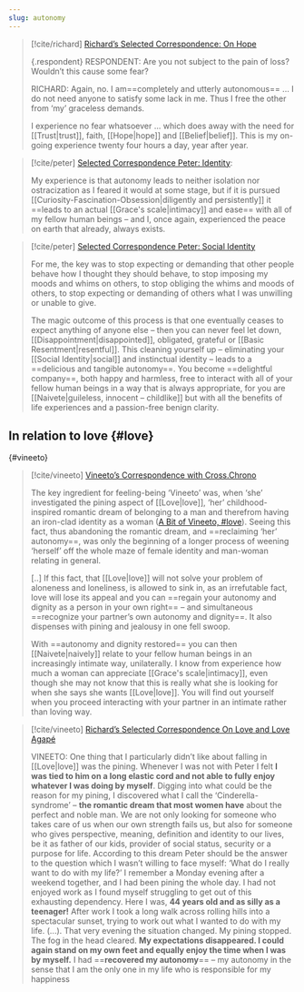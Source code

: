 ```yaml
---
slug: autonomy
---
```


> [!cite/richard] [Richard’s Selected Correspondence: On Hope](https://www.actualfreedom.com.au/richard/selectedcorrespondence/sc-hope.htm)
> 
> {.respondent}
> RESPONDENT: Are you not subject to the pain of loss? Wouldn’t this cause some fear?
> 
> RICHARD: Again, no. I am==completely and utterly autonomous== ... I do not need anyone to satisfy some lack in me. Thus I free the other from ‘my’ graceless demands.
> 
> I experience no fear whatsoever ... which does away with the need for [[Trust|trust]], faith, [[Hope|hope]] and [[Belief|belief]]. This is my on-going experience twenty four hours a day, year after year.



> [!cite/peter] [Selected Correspondence Peter: Identity](http://www.actualfreedom.com.au/actualism/peter/selected-correspondence/corr-identity.htm):
> 
> My experience is that autonomy leads to neither isolation nor ostracization as I feared it would at some stage, but if it is pursued [[Curiosity-Fascination-Obsession|diligently and persistently]] it ==leads to an actual [[Grace's scale|intimacy]] and ease== with all of my fellow human beings – and I, once again, experienced the peace on earth that already, always exists.

> [!cite/peter] [Selected Correspondence Peter: Social Identity](https://actualfreedom.com.au/actualism/peter/selected-correspondence/corr-socialidentity2.htm)
> 
> For me, the key was to stop expecting or demanding that other people behave how I thought they should behave, to stop imposing my moods and whims on others, to stop obliging the whims and moods of others, to stop expecting or demanding of others what I was unwilling or unable to give.
> 
> The magic outcome of this process is that one eventually ceases to expect anything of anyone else – then you can never feel let down, [[Disappointment|disappointed]], obligated, grateful or [[Basic Resentment|resentful]]. This cleaning yourself up – eliminating your [[Social Identity|social]] and instinctual identity – leads to a ==delicious and tangible autonomy==. You become ==delightful company==, both happy and harmless, free to interact with all of your fellow human beings in a way that is always appropriate, for you are [[Naivete|guileless, innocent – childlike]] but with all the benefits of life experiences and a passion-free benign clarity.
## In relation to love {#love}

{#vineeto}
> [!cite/vineeto] [Vineeto’s Correspondence with Cross.Chrono](https://actualfreedom.com.au/actualism/actualvineeto/crosscrono.htm)
> 
> The key ingredient for feeling-being ‘Vineeto’ was, when ‘she’ investigated the pining aspect of [[Love|love]], ‘her’ childhood-inspired romantic dream of belonging to a man and therefrom having an iron-clad identity as a woman ([A Bit of Vineeto, \#love](https://actualfreedom.com.au/actualism/vineeto/vineeto.htm#love)). Seeing this fact, thus abandoning the romantic dream, and ==reclaiming ‘her’ autonomy==, was only the beginning of a longer process of weening ‘herself’ off the whole maze of female identity and man-woman relating in general.
> 
> [..] If this fact, that [[Love|love]] will not solve your problem of aloneness and loneliness, is allowed to sink in, as an irrefutable fact, love will lose its appeal and you can ==regain your autonomy and dignity as a person in your own right== – and simultaneous ==recognize your partner’s own autonomy and dignity==. It also dispenses with pining and jealousy in one fell swoop.
> 
> With ==autonomy and dignity restored== you can then [[Naivete|naively]] relate to your fellow human beings in an increasingly intimate way, unilaterally. I know from experience how much a woman can appreciate [[Grace's scale|intimacy]], even though she may not know that this is really what she is looking for when she says she wants [[Love|love]]. You will find out yourself when you proceed interacting with your partner in an intimate rather than loving way.

> [!cite/vineeto] [Richard’s Selected Correspondence On Love and Love Agapé](https://actualfreedom.com.au/richard/selectedcorrespondence/sc-love.htm)
> 
> VINEETO: One thing that I particularly didn’t like about falling in [[Love|love]] was the pining. Whenever I was not with Peter I felt **I was tied to him on a long elastic cord and not able to fully enjoy whatever I was doing by myself**. Digging into what could be the reason for my pining, I discovered what I call the ‘Cinderella-syndrome’ – **the romantic dream that most women have** about the perfect and noble man. We are not only looking for someone who takes care of us when our own strength fails us, but also for someone who gives perspective, meaning, definition and identity to our lives, be it as father of our kids, provider of social status, security or a purpose for life. According to this dream Peter should be the answer to the question which I wasn’t willing to face myself: ‘What do I really want to do with my life?’ I remember a Monday evening after a weekend together, and I had been pining the whole day. I had not enjoyed work as I found myself struggling to get out of this exhausting dependency. Here I was, **44 years old and as silly as a teenager!** After work I took a long walk across rolling hills into a spectacular sunset, trying to work out what I wanted to do with my life. (...). That very evening the situation changed. My pining stopped. The fog in the head cleared. **My expectations disappeared. I could again stand on my own feet and equally enjoy the time when I was by myself.** I had ==**recovered my autonomy**== – my autonomy in the sense that I am the only one in my life who is responsible for my happiness